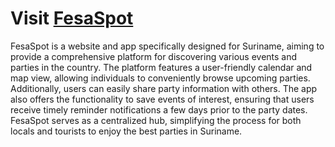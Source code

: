 # Visit [FesaSpot](https://fesaspot.sr/)

FesaSpot is a website and app specifically designed for Suriname, aiming to provide a comprehensive platform for discovering various events and parties in the country. The platform features a user-friendly calendar and map view, allowing individuals to conveniently browse upcoming parties. Additionally, users can easily share party information with others. The app also offers the functionality to save events of interest, ensuring that users receive timely reminder notifications a few days prior to the party dates. FesaSpot serves as a centralized hub, simplifying the process for both locals and tourists to enjoy the best parties in Suriname.
